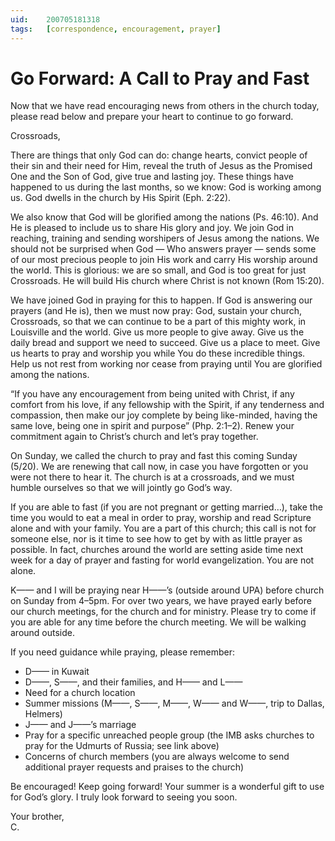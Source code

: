 ```yaml
---
uid:	200705181318
tags:	[correspondence, encouragement, prayer]
---
```

  
# Go Forward: A Call to Pray and Fast

Now that we have read encouraging news from others in the church today, please read below and prepare your heart to continue to go forward.

Crossroads,

There are things that only God can do: change hearts, convict people of their sin and their need for Him, reveal the truth of Jesus as the Promised One and the Son of God, give true and lasting joy. These things have happened to us during the last months, so we know: God is working among us. God dwells in the church by His Spirit (Eph. 2:22).

We also know that God will be glorified among the nations (Ps. 46:10). And He is pleased to include us to share His glory and joy. We join God in reaching, training and sending worshipers of Jesus among the nations. We should not be surprised when God — Who answers prayer — sends some of our most precious people to join His work and carry His worship around the world. This is glorious: we are so small, and God is too great for just Crossroads. He will build His church where Christ is not known (Rom 15:20).

We have joined God in praying for this to happen. If God is answering our prayers (and He is), then we must now pray: God, sustain your church, Crossroads, so that we can continue to be a part of this mighty work, in Louisville and the world. Give us more people to give away. Give us the daily bread and support we need to succeed. Give us a place to meet. Give us hearts to pray and worship you while You do these incredible things. Help us not rest from working nor cease from praying until You are glorified among the nations.

“If you have any encouragement from being united with Christ, if any comfort from his love, if any fellowship with the Spirit, if any tenderness and compassion, then make our joy complete by being like-minded, having the same love, being one in spirit and purpose” (Php. 2:1–2). Renew your commitment again to Christ’s church and let’s pray together.

On Sunday, we called the church to pray and fast this coming Sunday (5/20). We are renewing that call now, in case you have forgotten or you were not there to hear it. The church is at a crossroads, and we must humble ourselves so that we will jointly go God’s way.

If you are able to fast (if you are not pregnant or getting married…), take the time you would to eat a meal in order to pray, worship and read Scripture alone and with your family. You are a part of this church; this call is not for someone else, nor is it time to see how to get by with as little prayer as possible. In fact, churches around the world are setting aside time next week for a day of prayer and fasting for world evangelization. You are not alone.

K—— and I will be praying near H——’s (outside around UPA) before church on Sunday from 4–5pm. For over two years, we have prayed early before our church meetings, for the church and for ministry. Please try to come if you are able for any time before the church meeting. We will be walking around outside.

If you need guidance while praying, please remember:

- D—— in Kuwait
- D——, S——, and their families, and H—— and L——
- Need for a church location
- Summer missions (M——, S——, M——, W—— and W——, trip to Dallas, Helmers)
- J—— and J——’s marriage
- Pray for a specific unreached people group (the IMB asks churches to pray for the Udmurts of Russia; see link above)
- Concerns of church members (you are always welcome to send additional prayer requests and praises to the church)

Be encouraged! Keep going forward! Your summer is a wonderful gift to use for God’s glory. I truly look forward to seeing you soon.

Your brother,  
C.
